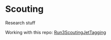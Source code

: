 # Scouting
Research stuff

Working with this repo:
[Run3ScoutingJetTagging](https://github.com/alintulu/Run3ScoutingJetTagging/tree/main)
